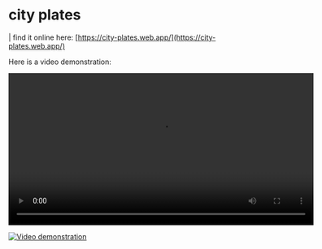 # city plates

| find it online here: [https://city-plates.web.app/](https://city-plates.web.app/)

Here is a video demonstration:

<video width="600" controls>
  <source src="https://raw.githubusercontent.com/MeniViner/city-plates/main/20240525_235241.mp4" type="video/mp4">
  Your browser does not support the video tag.
</video>


[![Video demonstration](http://img.youtube.com/vi/hnjxyTaMqEg/0.jpg)](https://youtu.be/hnjxyTaMqEg)
